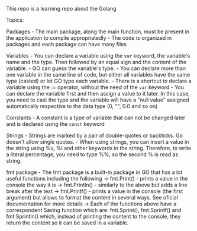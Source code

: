 This repo is a learning repo about the Golang

Topics:

Packages
    - The main package, along the main function, must be present in the application to compile appropriatedly
    - The code is organized in packages and each package can have many files

Variables
    - You can declare a variable using the `var` keyword, the variable's name and the type. Then followed by an equal sign and the content of the variable.
    - GO can guess the variable's type.
    - You can declare more than one variable in the same line of code, but either all variables have the same type (casted) or let GO type each variable.
    - There is a shortcut to declare a variable using the := operator, without the need of the `var` keyword
    - You can declare the variable first and then assign a value to it later. In this case, you need to cast the type and the variable will have a "null value" assigned automatically respective to the data type (0, "", 0.0 and so on)

Constants
    - A constant is a type of variable that can not be changed later and is declared using the `const` keyword

Strings
    - Strings are marked by a pair of double-quotes or backticks. Go doesn't allow single quotes.
    - When using strings, you can insert a value in the string using %v, %i and other keywords in the string. Therefore, to write a literal percentage, you need to type %%, so the second % is read as string.

fmt package
    - The fmt package is a built-in package in GO that has a lot useful functions including the following
        -> fmt.Print() - prints a value in the console the way it is
        -> fmt.Println() - similarly to the above but adds a line break after the text
        -> fmt.Printf() - prints a value in the console (the first argument) but allows to format the content in several ways. See oficial documentation for more details
        -> Each of the functions above have a correspondent Saving function which are: fmt.Sprint(), fmt.Sprintf() and fmt.Sprintln() which, instead of printing the content to the console, they return the content so it can be saved in a variable.

